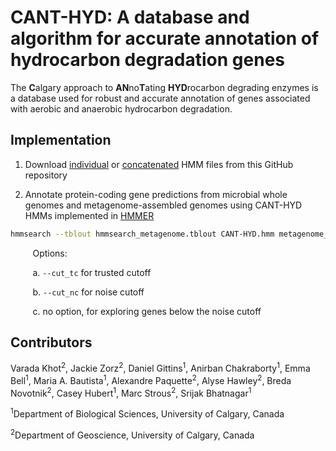 # CANT-HYD: A database and algorithm for accurate annotation of hydrocarbon degradation genes

The **C**algary approach to **AN**no**T**ating **HYD**rocarbon degrading enzymes is a database used for robust and accurate annotation of genes associated with aerobic and anaerobic hydrocarbon degradation.

## Implementation

1. Download [individual](https://github.com/dgittins/CANT-HYD-HydrocarbonBiodegradation/blob/main/HMMs/individual%20HMMs) or [concatenated](https://github.com/dgittins/CANT-HYD-HydrocarbonBiodegradation/tree/main/HMMs/concatenated%20HMMs) HMM files from this GitHub repository

2. Annotate protein-coding gene predictions from microbial whole genomes and metagenome-assembled genomes using CANT-HYD HMMs implemented in [HMMER](http://hmmer.org/)

```bash
hmmsearch --tblout hmmsearch_metagenome.tblout CANT-HYD.hmm metagenome_proteins.faa > hmmsearch_metagenome.out
```

&nbsp;&nbsp;&nbsp;&nbsp;&nbsp;&nbsp;&nbsp;&nbsp;&nbsp;Options:

&nbsp;&nbsp;&nbsp;&nbsp;&nbsp;&nbsp;&nbsp;&nbsp;&nbsp;a. ```--cut_tc``` for trusted cutoff

&nbsp;&nbsp;&nbsp;&nbsp;&nbsp;&nbsp;&nbsp;&nbsp;&nbsp;b. ```--cut_nc``` for noise cutoff

&nbsp;&nbsp;&nbsp;&nbsp;&nbsp;&nbsp;&nbsp;&nbsp;&nbsp;c. no option, for exploring genes below the noise cutoff


## Contributors

Varada Khot<sup>2</sup>, Jackie Zorz<sup>2</sup>, Daniel Gittins<sup>1</sup>, Anirban Chakraborty<sup>1</sup>, Emma Bell<sup>1</sup>, Maria A. Bautista<sup>1</sup>, Alexandre Paquette<sup>2</sup>, Alyse Hawley<sup>2</sup>, Breda Novotnik<sup>2</sup>, Casey Hubert<sup>1</sup>, Marc Strous<sup>2</sup>, Srijak Bhatnagar<sup>1</sup>

<sup>1</sup>Department of Biological Sciences, University of Calgary, Canada

<sup>2</sup>Department of Geoscience, University of Calgary, Canada
